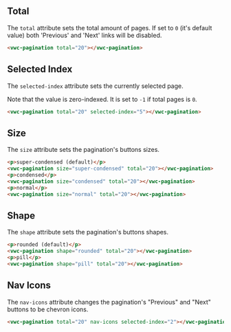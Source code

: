 ## Total

The `total` attribute sets the total amount of pages. If set to `0` (it's default value) both 'Previous' and 'Next' links will be disabled.

```html preview
<vwc-pagination total="20"></vwc-pagination>
```

## Selected Index

The `selected-index` attribute sets the currently selected page.

Note that the value is zero-indexed. It is set to `-1` if total pages is `0`.

```html preview
<vwc-pagination total="20" selected-index="5"></vwc-pagination>
```

## Size

The `size` attribute sets the pagination's buttons sizes.

```html preview
<p>super-condensed (default)</p>
<vwc-pagination size="super-condensed" total="20"></vwc-pagination>
<p>condensed</p>
<vwc-pagination size="condensed" total="20"></vwc-pagination>
<p>normal</p>
<vwc-pagination size="normal" total="20"></vwc-pagination>
```

## Shape

The `shape` attribute sets the pagination's buttons shapes.

```html preview
<p>rounded (default)</p>
<vwc-pagination shape="rounded" total="20"></vwc-pagination>
<p>pill</p>
<vwc-pagination shape="pill" total="20"></vwc-pagination>
```

## Nav Icons

The `nav-icons` attribute changes the pagination's "Previous" and "Next" buttons to be chevron icons.

```html preview
<vwc-pagination total="20" nav-icons selected-index="2"></vwc-pagination>
```
